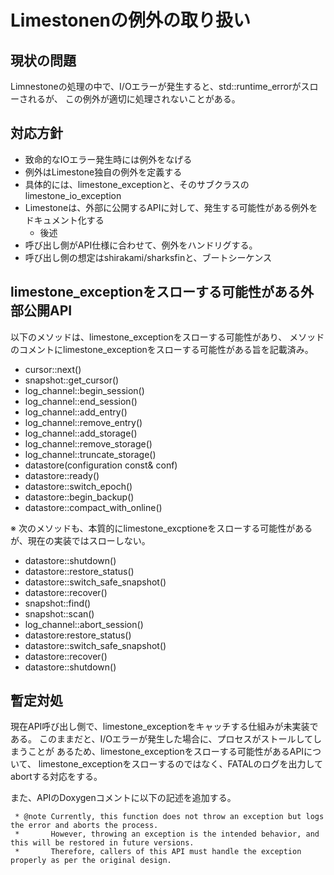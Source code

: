 # Limestonenの例外の取り扱い

## 現状の問題

Limnestoneの処理の中で、I/Oエラーが発生すると、std::runtime_errorがスローされるが、
この例外が適切に処理されないことがある。

## 対応方針

* 致命的なIOエラー発生時には例外をなげる
* 例外はLimestone独自の例外を定義する
* 具体的には、limestone_exceptionと、そのサブクラスのlimestone_io_exception
* Limestoneは、外部に公開するAPIに対して、発生する可能性がある例外をドキュメント化する
  * 後述
* 呼び出し側がAPI仕様に合わせて、例外をハンドリグする。
* 呼び出し側の想定はshirakami/sharksfinと、ブートシーケンス

## limestone_exceptionをスローする可能性がある外部公開API

以下のメソッドは、limestone_exceptionをスローする可能性があり、
メソッドのコメントにlimestone_exceptionをスローする可能性がある旨を記載済み。

* cursor::next()
* snapshot::get_cursor()
* log_channel::begin_session()
* log_channel::end_session()
* log_channel::add_entry()
* log_channel::remove_entry()
* log_channel::add_storage()
* log_channel::remove_storage()
* log_channel::truncate_storage()
* datastore(configuration const& conf)
* datastore::ready()
* datastore::switch_epoch()
* datastore::begin_backup()
* datastore::compact_with_online()

※ 次のメソッドも、本質的にlimestone_excptioneをスローする可能性があるが、現在の実装ではスローしない。

 * datastore::shutdown()
 * datastore::restore_status()
 * datastore::switch_safe_snapshot()
 * datastore::recover()
 * snapshot::find()
 * snapshot::scan()
 * log_channel::abort_session()
 * datastore:restore_status()
 * datastore::switch_safe_snapshot()
 * datastore::recover()
 * datastore::shutdown()

## 暫定対処

現在API呼び出し側で、limestone_exceptionをキャッチする仕組みが未実装である。
このままだと、I/Oエラーが発生した場合に、プロセスがストールしてしまうことが
あるため、limestone_exceptionをスローする可能性があるAPIについて、
limestone_exceptionをスローするのではなく、FATALのログを出力して
abortする対応をする。

また、APIのDoxygenコメントに以下の記述を追加する。

```
 * @note Currently, this function does not throw an exception but logs the error and aborts the process. 
 *       However, throwing an exception is the intended behavior, and this will be restored in future versions.
 *       Therefore, callers of this API must handle the exception properly as per the original design.
```





